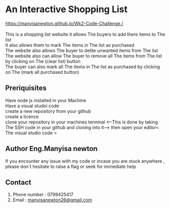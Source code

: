 # An Interactive Shopping List 

  <https://manyisanewton.github.io/Wk2-Code-Challenge./>  
  <br>
This  is a shopping list website it allows The buyers to add there items to The list <br>
It also allows them to mark The items in The list as purchased <br>
The website also allows The buyer to delite unwanted items from The list <br>
The website also can allow The buyer to remove all The items from The list by clicking on The (clear list) button <br>
The buyer can also mark all The items in The list as purchased by clicking on The (mark all purchased button) <br>
## Preriquisites
Have node js installed in your Machine <br>
Have a visual studoi code <br>
create a new repository from your github <br>
create a licence <br>
clone your repository in your machines terminal <--This is done by taking The SSH code in your github and cloning into it-->
then open your editor< The visual studio code >

## Author Eng.Manyisa newton 
If you encounter any issue with my code or incase you are stuck anywhere , please don`t hesitate to raise a flag or seek for immediate help
## Contact 
1. Phone number : 0799425417
2. Email : manyisanewton26@gmail.com 